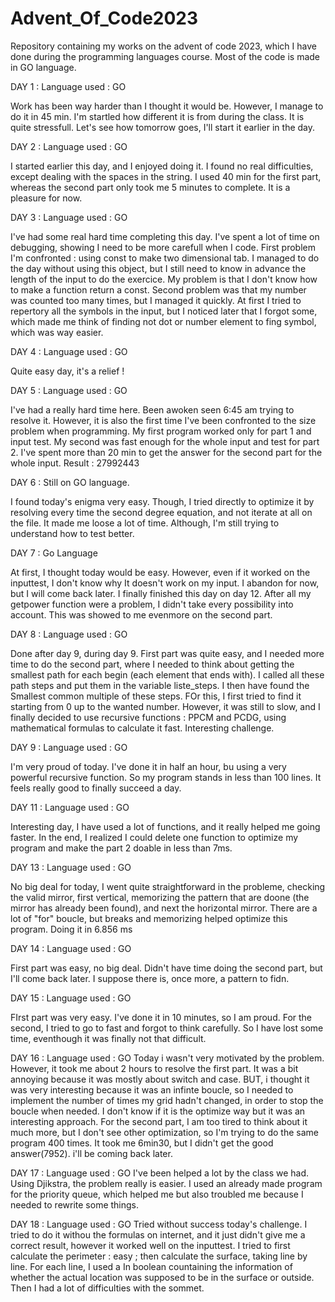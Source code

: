# Advent_Of_Code2023
Repository containing my works on the advent of code 2023, which I have done during the programming languages course. Most of the code is made in GO language.

DAY 1 :
Language used : GO

Work has been way harder than I thought it would be. However, I manage to do it in 45 min. I'm startled how different it is from during the class. It is quite stressfull.
Let's see how tomorrow goes, I'll start it earlier in the day.

DAY 2 : 
Language used : GO

I started earlier this day, and I enjoyed doing it. 
I found no real difficulties, except dealing with the spaces in the string. I used 40 min for the first part, whereas the second part only took me 5 minutes to complete.
It is a pleasure for now.

DAY 3 :
Language used : GO

I've had some real hard time completing this day. I've spent a lot of time on debugging, showing I need to be more carefull when I code.
First problem I'm confronted : using const to make two dimensional tab. I managed to do the day without using this object, but I still need to know in advance the length of the input to do the exercice. My problem is that I don't know how to make a function return a const.
Second problem was that my number was counted too many times, but I managed it quickly. 
At first I tried to repertory all the symbols in the input, but I noticed later that I forgot some, which made me think of finding not dot or number element to fing symbol, which was way easier.

DAY 4 :
Language used : GO

Quite easy day, it's a relief !

DAY 5 : 
Language used : GO

I've had a really hard time here. Been awoken seen 6:45 am trying to resolve it. However, it is also the first time I've been confronted to the size problem when programming. My first program worked only for part 1 and input test. My second was fast enough for the whole input and test for part 2. I've spent more than 20 min to get the answer for the second part for the whole input. 
Result : 27992443

DAY 6 :
Still on GO language.

I found today's enigma very easy. Though, I tried directly to optimize it by resolving every time the second degree equation, and not iterate at all on the file. It made me loose a lot of time. Although, I'm still trying to understand how to test better.

DAY 7 :
Go Language

At first, I thought today would be easy. However, even if it worked on the inputtest, I don't know why It doesn't work on my input. I abandon for now, but I will come back later.
I finally finished this day on day 12. After all my getpower function were a problem, I didn't take every possibility into account. This was showed to me evenmore on the second part.

DAY 8 :
Language used : GO

Done after day 9, during day 9. First part was quite easy, and I needed more time to do the second part, where I needed to think about getting the smallest path for each begin (each element that ends with). I called all these path steps and put them in the variable liste_steps. I then have found the Smallest common multiple of these steps. FOr this, I first tried to find it starting from 0 up to the wanted number. However, it was still to slow, and I finally decided to use recursive functions : PPCM and PCDG, using mathematical formulas to calculate it fast.
Interesting challenge.

DAY 9 :
Language used : GO

I'm very proud of today. I've done it in half an hour, bu using a very powerful recursive function. So my program stands in less than 100 lines. It feels really good to finally succeed a day.

DAY 11 :
Language used : GO

Interesting day, I have used a lot of functions, and it really helped me going faster. In the end, I realized I could delete one function to optimize my program and make the part 2 doable in less than 7ms.

DAY 13 :
Language used : GO

No big deal for today, I went quite straightforward in the probleme, checking the valid mirror, first vertical, memorizing the pattern that are doone (the mirror has already been found), and next the horizontal mirror. There are a lot of "for" boucle, but breaks and memorizing helped optimize this program. Doing it in 6.856 ms

DAY 14 :
Language used : GO

First part was easy, no big deal. Didn't have time doing the second part, but I'll come back later. I suppose there is, once more, a pattern to fidn.

DAY 15 :
Language used : GO

FIrst part was very easy. I've done it in 10 minutes, so I am proud. For the second, I tried to go to fast and forgot to think carefully. So I have lost some time, eventhough it was finally not that difficult.

DAY 16 :
Language used : GO
Today i wasn't very motivated by the problem. However, it took me about 2 hours to resolve the first part. It was a bit annoying because it was mostly about switch and case. BUT, i thought it was very interesting because it was an infinte boucle, so I needed to implement the number of times my grid hadn't changed, in order to stop the boucle when needed. I don't know if it is the optimize way but it was an interesting approach. For the second part, I am too tired to think about it much more, but I don't see other optimization, so I'm trying to do the same program 400 times. It took me 6min30, but I didn't get the good answer(7952). i'll be coming back later.

DAY 17 : 
Language used : GO
I've been helped a lot by the class we had. Using Djikstra, the problem really is easier. I used an already made program for the priority queue, which helped me but also troubled me because I needed to rewrite some things.

DAY 18 :
Language used : GO
Tried without success today's challenge. I tried to do it withou the formulas on internet, and it just didn't give me a correct result, however it worked well on the inputtest. I tried to first calculate the perimeter : easy ; then calculate the surface, taking line by line. For each line, I used a In boolean countaining the information of whether the actual location was supposed to be in the surface or outside. Then I had a lot of difficulties with the sommet. 